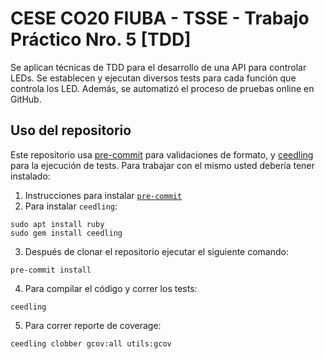# CESE CO20 FIUBA - TSSE - Trabajo Práctico Nro. 5 [TDD]

Se aplican técnicas de TDD para el desarrollo de una API para controlar LEDs. Se establecen  y ejecutan diversos tests para cada función que controla los LED. Además, se automatizó el proceso de pruebas online en GitHub.

## Uso del repositorio

Este repositorio usa [pre-commit](https://pre-comit.com) para validaciones de formato, y [ceedling](https://www.throwtheswitch.org/ceedling) para la ejecución de tests.
Para trabajar con el mismo usted debería tener instalado:

1. Instrucciones para instalar [`pre-commit`](https://pre-commit.com/#install)
2. Para instalar `ceedling`:
```
sudo apt install ruby
sudo gem install ceedling
```
3. Después de clonar el repositorio ejecutar el siguiente comando:
```
pre-commit install
```
4. Para compilar el código y correr los tests:
```
ceedling
```
5. Para correr reporte de coverage:
```
ceedling clobber gcov:all utils:gcov
```
